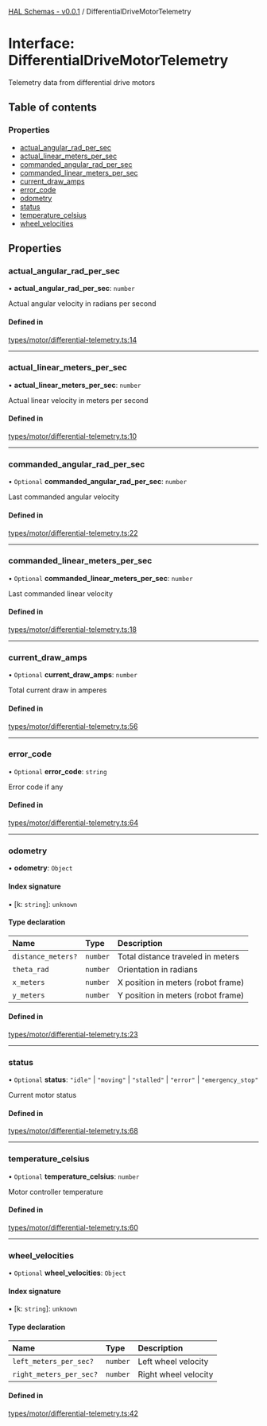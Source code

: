 [HAL Schemas - v0.0.1](../README.md) / DifferentialDriveMotorTelemetry

# Interface: DifferentialDriveMotorTelemetry

Telemetry data from differential drive motors

## Table of contents

### Properties

- [actual\_angular\_rad\_per\_sec](DifferentialDriveMotorTelemetry.md#actual_angular_rad_per_sec)
- [actual\_linear\_meters\_per\_sec](DifferentialDriveMotorTelemetry.md#actual_linear_meters_per_sec)
- [commanded\_angular\_rad\_per\_sec](DifferentialDriveMotorTelemetry.md#commanded_angular_rad_per_sec)
- [commanded\_linear\_meters\_per\_sec](DifferentialDriveMotorTelemetry.md#commanded_linear_meters_per_sec)
- [current\_draw\_amps](DifferentialDriveMotorTelemetry.md#current_draw_amps)
- [error\_code](DifferentialDriveMotorTelemetry.md#error_code)
- [odometry](DifferentialDriveMotorTelemetry.md#odometry)
- [status](DifferentialDriveMotorTelemetry.md#status)
- [temperature\_celsius](DifferentialDriveMotorTelemetry.md#temperature_celsius)
- [wheel\_velocities](DifferentialDriveMotorTelemetry.md#wheel_velocities)

## Properties

### actual\_angular\_rad\_per\_sec

• **actual\_angular\_rad\_per\_sec**: `number`

Actual angular velocity in radians per second

#### Defined in

[types/motor/differential-telemetry.ts:14](https://github.com/tafystudio/tafystudio/blob/34fd8be075ed5aae21b0626c275822912464ee10/packages/hal-schemas/src/types/motor/differential-telemetry.ts#L14)

___

### actual\_linear\_meters\_per\_sec

• **actual\_linear\_meters\_per\_sec**: `number`

Actual linear velocity in meters per second

#### Defined in

[types/motor/differential-telemetry.ts:10](https://github.com/tafystudio/tafystudio/blob/34fd8be075ed5aae21b0626c275822912464ee10/packages/hal-schemas/src/types/motor/differential-telemetry.ts#L10)

___

### commanded\_angular\_rad\_per\_sec

• `Optional` **commanded\_angular\_rad\_per\_sec**: `number`

Last commanded angular velocity

#### Defined in

[types/motor/differential-telemetry.ts:22](https://github.com/tafystudio/tafystudio/blob/34fd8be075ed5aae21b0626c275822912464ee10/packages/hal-schemas/src/types/motor/differential-telemetry.ts#L22)

___

### commanded\_linear\_meters\_per\_sec

• `Optional` **commanded\_linear\_meters\_per\_sec**: `number`

Last commanded linear velocity

#### Defined in

[types/motor/differential-telemetry.ts:18](https://github.com/tafystudio/tafystudio/blob/34fd8be075ed5aae21b0626c275822912464ee10/packages/hal-schemas/src/types/motor/differential-telemetry.ts#L18)

___

### current\_draw\_amps

• `Optional` **current\_draw\_amps**: `number`

Total current draw in amperes

#### Defined in

[types/motor/differential-telemetry.ts:56](https://github.com/tafystudio/tafystudio/blob/34fd8be075ed5aae21b0626c275822912464ee10/packages/hal-schemas/src/types/motor/differential-telemetry.ts#L56)

___

### error\_code

• `Optional` **error\_code**: `string`

Error code if any

#### Defined in

[types/motor/differential-telemetry.ts:64](https://github.com/tafystudio/tafystudio/blob/34fd8be075ed5aae21b0626c275822912464ee10/packages/hal-schemas/src/types/motor/differential-telemetry.ts#L64)

___

### odometry

• **odometry**: `Object`

#### Index signature

▪ [k: `string`]: `unknown`

#### Type declaration

| Name | Type | Description |
| :------ | :------ | :------ |
| `distance_meters?` | `number` | Total distance traveled in meters |
| `theta_rad` | `number` | Orientation in radians |
| `x_meters` | `number` | X position in meters (robot frame) |
| `y_meters` | `number` | Y position in meters (robot frame) |

#### Defined in

[types/motor/differential-telemetry.ts:23](https://github.com/tafystudio/tafystudio/blob/34fd8be075ed5aae21b0626c275822912464ee10/packages/hal-schemas/src/types/motor/differential-telemetry.ts#L23)

___

### status

• `Optional` **status**: ``"idle"`` \| ``"moving"`` \| ``"stalled"`` \| ``"error"`` \| ``"emergency_stop"``

Current motor status

#### Defined in

[types/motor/differential-telemetry.ts:68](https://github.com/tafystudio/tafystudio/blob/34fd8be075ed5aae21b0626c275822912464ee10/packages/hal-schemas/src/types/motor/differential-telemetry.ts#L68)

___

### temperature\_celsius

• `Optional` **temperature\_celsius**: `number`

Motor controller temperature

#### Defined in

[types/motor/differential-telemetry.ts:60](https://github.com/tafystudio/tafystudio/blob/34fd8be075ed5aae21b0626c275822912464ee10/packages/hal-schemas/src/types/motor/differential-telemetry.ts#L60)

___

### wheel\_velocities

• `Optional` **wheel\_velocities**: `Object`

#### Index signature

▪ [k: `string`]: `unknown`

#### Type declaration

| Name | Type | Description |
| :------ | :------ | :------ |
| `left_meters_per_sec?` | `number` | Left wheel velocity |
| `right_meters_per_sec?` | `number` | Right wheel velocity |

#### Defined in

[types/motor/differential-telemetry.ts:42](https://github.com/tafystudio/tafystudio/blob/34fd8be075ed5aae21b0626c275822912464ee10/packages/hal-schemas/src/types/motor/differential-telemetry.ts#L42)
